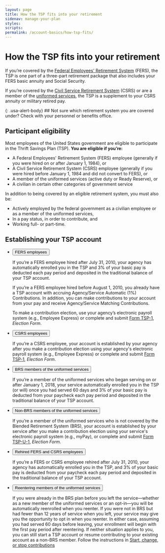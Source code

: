 ```yaml
---
layout: page
title: How the TSP fits into your retirement
sidenav: manage-your-plan
styles:
scripts:
permalink: /account-basics/how-tsp-fits/
---
```


# How the TSP fits into your retirement

If you’re covered by the [Federal Employees' Retirement System](#glossary) (FERS), the TSP is one part of a three-part retirement package that also includes your FERS basic annuity and Social Security.

If you’re covered by the [Civil Service Retirement System](#glossary) (CSRS) or are a member of the [uniformed services](#glossary), the TSP is a supplement to your CSRS annuity or military retired pay.


<div class="usa-alert usa-alert-info" markdown="1">
{: .usa-alert-body}
## Not sure which retirement system you are covered under?
Check with your personnel or benefits office.
</div>


## Participant eligibility

Most employees of the United States government are eligible to participate in the Thrift Savings Plan (TSP). **You are eligible if you’re:**

- A Federal Employees' Retirement System (FERS) employee (generally if you were hired on or after January 1, 1984), or
- A Civil Service Retirement System (CSRS) employee (generally if you were hired before January 1, 1984 and did not convert to FERS), or
- A member of the uniformed services (active duty or Ready Reserve), or
- A civilian in certain other categories of government service

In addition to being covered by an eligible retirement system, you must also be:

- Actively employed by the federal government as a civilian employee or as a member of the uniformed services,
- In a pay status, in order to contribute, and
- Working full- or part-time.

## Establishing your TSP account


<ul class="usa-accordion">
  <li>
    <button class="usa-accordion-button"
      aria-expanded="true"
      aria-controls="a1">
      FERS employees
    </button>
<div id="a1" class="usa-accordion-content" markdown="1">

If you’re a FERS employee hired after July 31, 2010, your agency has automatically enrolled you in the TSP and 3% of your basic pay is deducted each pay period and deposited in the traditional balance of your TSP account.

If you’re a FERS employee hired before August 1, 2010, you already have a TSP account with accruing Agency/Service Automatic (1%) Contributions. In addition, you can make contributions to your account from your pay and receive Agency/Service Matching Contributions.

To make a contribution election, use your agency’s electronic payroll system (e.g., Employee Express) or complete and submit [Form TSP-1](/PDF/forms/tsp-1.pdf), *Election Form*.

</div>
  </li><li>
    <button class="usa-accordion-button"
      aria-expanded="false"
      aria-controls="a2">
      CSRS employees
    </button>
<div id="a2" class="usa-accordion-content" markdown="1">

If you’re a CSRS employee, your account is established by your agency after you make a contribution election using your agency's electronic payroll system (e.g., Employee Express) or complete and submit [Form TSP-1](/PDF/forms/tsp-1.pdf), *Election Form*.

</div>
  </li><li>
    <button class="usa-accordion-button"
      aria-expanded="false"
      aria-controls="a3">
      BRS members of the uniformed services
    </button>
<div id="a3" class="usa-accordion-content" markdown="1">

If you’re a member of the uniformed services who began serving on or after January 1, 2018, your service automatically enrolled you in the TSP (or will) once you had served 60 days and 3% of your basic pay is deducted from your paycheck each pay period and deposited in the traditional balance of your TSP account.

</div>
  </li><li>
    <button class="usa-accordion-button"
      aria-expanded="false"
      aria-controls="a4">
      Non-BRS members of the uniformed services
    </button>
<div id="a4" class="usa-accordion-content" markdown="1">

If you’re a member of the uniformed services who is not covered by the Blended Retirement System (BRS), your account is established by your service after you make a contribution election using your service's electronic payroll system (e.g., myPay), or complete and submit [Form TSP-U-1](/PDF/forms/tsp-u-1.pdf), *Election Form*.

</div>
  </li><li>
    <button class="usa-accordion-button"
      aria-expanded="false"
      aria-controls="a5">
      Rehired FERS and CSRS employees
    </button>
<div id="a5" class="usa-accordion-content" markdown="1">

If you’re a FERS or CSRS employee rehired after July 31, 2010, your agency has automatically enrolled you in the TSP, and 3% of your basic pay is deducted from your paycheck each pay period and deposited in the traditional balance of your TSP account.

</div>
  </li>
  <li>
    <button class="usa-accordion-button"
      aria-expanded="false"
      aria-controls="a6">
      Reentering members of the uniformed services
    </button>
<div id="a6" class="usa-accordion-content" markdown="1">

If you were already in the BRS plan before you left the service—whether as a new member of the uniformed services or an opt-in—you will be automatically reenrolled when you reenter. If you were not in BRS but had fewer than 12 years of service when you left, your service may give you the opportunity to opt in when you reenter. In either case, assuming you had served 60 days before leaving, your enrollment will begin with the first pay period after reentering. If neither situation applies to you, you can still start a TSP account or resume contributing to your existing account as a non-BRS member. Follow the instructions in [Start, change, or stop contributions](/making-contributions/start-change-stop-contributions/)

</div>
  </li>
</ul>
